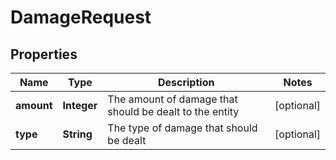 
# DamageRequest

## Properties
Name | Type | Description | Notes
------------ | ------------- | ------------- | -------------
**amount** | **Integer** | The amount of damage that should be dealt to the entity |  [optional]
**type** | **String** | The type of damage that should be dealt |  [optional]



